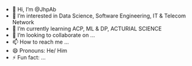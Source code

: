 - 👋 Hi, I’m @JhpAb
- 👀 I’m interested in Data Science,
  Software Engineering, IT & Telecom Network 
- 🌱 I’m currently learning ACP, ML & DP,
  ACTURIAL SCIENCE
- 💞️ I’m looking to collaborate on ...
- 📫 How to reach me ...
- 😄 Pronouns: He/ Him
- ⚡ Fun fact: ...

<!---
JhpAb/JhpAb is a ✨ special ✨ repository because its `README.md` (this file) appears on your GitHub profile.
You can click the Preview link to take a look at your changes.
--->

